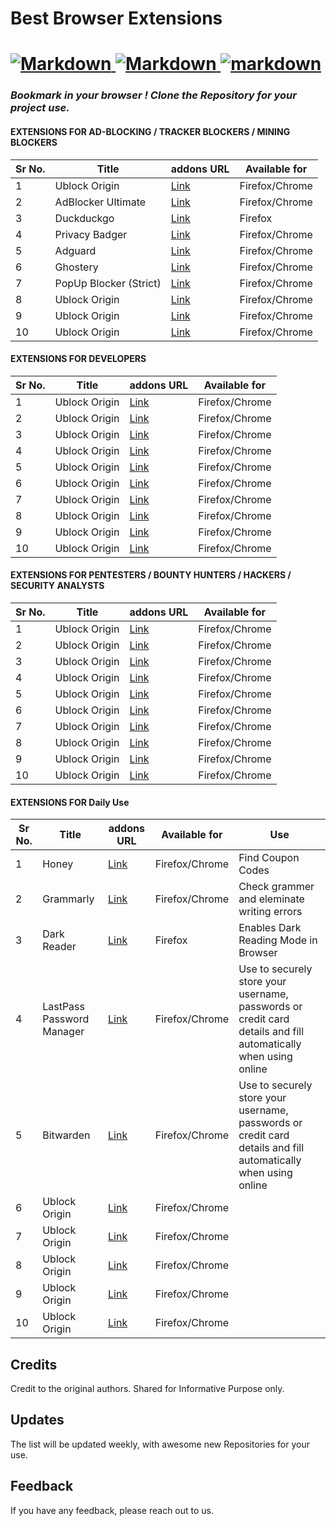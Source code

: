 # Best Browser Extensions

<h1 align="left">
  <a href="https://github.com/Gilfoyleee/Best-Repo-for-Web-Developers">
    <img src="https://forthebadge.com/images/badges/made-with-markdown.svg" alt="Markdown">
      <img src="https://forthebadge.com/images/badges/built-with-love.svg" alt="Markdown">
      <img src ="https://forthebadge.com/images/badges/powered-by-coffee.svg" alt="markdown">
  </a>
</h1>

### *Bookmark in your browser ! Clone the Repository for your project use.*

#### EXTENSIONS FOR AD-BLOCKING / TRACKER BLOCKERS / MINING BLOCKERS
|Sr No.| Title | addons URL | Available for |
|------| ----------------- | -------------|------|
|1|Ublock Origin | [Link](https://addons.mozilla.org/en-US/firefox/addon/ublock-origin/)|Firefox/Chrome|
|2| AdBlocker Ultimate | [Link](https://addons.mozilla.org/en-US/firefox/addon/adblocker-ultimate/)|Firefox/Chrome|
|3|Duckduckgo | [Link](https://addons.mozilla.org/en-US/firefox/addon/duckduckgo-for-firefox/)|Firefox|
|4|Privacy Badger | [Link](https://addons.mozilla.org/en-US/firefox/addon/privacy-badger17/)|Firefox/Chrome|
|5|Adguard | [Link](https://addons.mozilla.org/en-US/firefox/addon/adguard-adblocker/)|Firefox/Chrome|
|6|Ghostery| [Link](https://addons.mozilla.org/en-US/firefox/addon/ghostery/)|Firefox/Chrome|
|7|PopUp Blocker (Strict) | [Link](https://addons.mozilla.org/en-US/firefox/addon/popup-blocker/)|Firefox/Chrome|
|8|Ublock Origin | [Link](https://addons.mozilla.org/en-US/firefox/addon/ublock-origin/)|Firefox/Chrome|
|9|Ublock Origin | [Link](https://addons.mozilla.org/en-US/firefox/addon/ublock-origin/)|Firefox/Chrome|
|10|Ublock Origin | [Link](https://addons.mozilla.org/en-US/firefox/addon/ublock-origin/)|Firefox/Chrome|

#### EXTENSIONS FOR DEVELOPERS
|Sr No.| Title | addons URL | Available for |
|------| ----------------- | -------------|------|
|1|Ublock Origin | [Link](https://addons.mozilla.org/en-US/firefox/addon/ublock-origin/)|Firefox/Chrome|
|2|Ublock Origin | [Link](https://addons.mozilla.org/en-US/firefox/addon/ublock-origin/)|Firefox/Chrome|
|3|Ublock Origin | [Link](https://addons.mozilla.org/en-US/firefox/addon/ublock-origin/)|Firefox/Chrome|
|4|Ublock Origin | [Link](https://addons.mozilla.org/en-US/firefox/addon/ublock-origin/)|Firefox/Chrome|
|5|Ublock Origin | [Link](https://addons.mozilla.org/en-US/firefox/addon/ublock-origin/)|Firefox/Chrome|
|6|Ublock Origin | [Link](https://addons.mozilla.org/en-US/firefox/addon/ublock-origin/)|Firefox/Chrome|
|7|Ublock Origin | [Link](https://addons.mozilla.org/en-US/firefox/addon/ublock-origin/)|Firefox/Chrome|
|8|Ublock Origin | [Link](https://addons.mozilla.org/en-US/firefox/addon/ublock-origin/)|Firefox/Chrome|
|9|Ublock Origin | [Link](https://addons.mozilla.org/en-US/firefox/addon/ublock-origin/)|Firefox/Chrome|
|10|Ublock Origin | [Link](https://addons.mozilla.org/en-US/firefox/addon/ublock-origin/)|Firefox/Chrome|

#### EXTENSIONS FOR PENTESTERS / BOUNTY HUNTERS / HACKERS / SECURITY ANALYSTS
|Sr No.| Title | addons URL | Available for |
|------| ----------------- | -------------|------|
|1|Ublock Origin | [Link](https://addons.mozilla.org/en-US/firefox/addon/ublock-origin/)|Firefox/Chrome|
|2|Ublock Origin | [Link](https://addons.mozilla.org/en-US/firefox/addon/ublock-origin/)|Firefox/Chrome|
|3|Ublock Origin | [Link](https://addons.mozilla.org/en-US/firefox/addon/ublock-origin/)|Firefox/Chrome|
|4|Ublock Origin | [Link](https://addons.mozilla.org/en-US/firefox/addon/ublock-origin/)|Firefox/Chrome|
|5|Ublock Origin | [Link](https://addons.mozilla.org/en-US/firefox/addon/ublock-origin/)|Firefox/Chrome|
|6|Ublock Origin | [Link](https://addons.mozilla.org/en-US/firefox/addon/ublock-origin/)|Firefox/Chrome|
|7|Ublock Origin | [Link](https://addons.mozilla.org/en-US/firefox/addon/ublock-origin/)|Firefox/Chrome|
|8|Ublock Origin | [Link](https://addons.mozilla.org/en-US/firefox/addon/ublock-origin/)|Firefox/Chrome|
|9|Ublock Origin | [Link](https://addons.mozilla.org/en-US/firefox/addon/ublock-origin/)|Firefox/Chrome|
|10|Ublock Origin | [Link](https://addons.mozilla.org/en-US/firefox/addon/ublock-origin/)|Firefox/Chrome|

#### EXTENSIONS FOR Daily Use
|Sr No.| Title | addons URL | Available for |Use
|------| ----------------- | -------------|------|------|
|1|Honey| [Link](https://addons.mozilla.org/en-US/firefox/addon/honey/)|Firefox/Chrome|Find Coupon Codes |
|2|Grammarly | [Link](https://addons.mozilla.org/en-US/firefox/addon/grammarly-1/)|Firefox/Chrome|Check grammer and eleminate writing errors|
|3|Dark Reader | [Link](https://addons.mozilla.org/en-US/firefox/addon/darkreader/)|Firefox|Enables Dark Reading Mode in Browser|
|4|LastPass Password Manager | [Link](https://addons.mozilla.org/en-US/firefox/addon/lastpass-password-manager/)|Firefox/Chrome|Use to securely store your username, passwords or credit card details and fill automatically when using online|
|5|Bitwarden | [Link](https://addons.mozilla.org/en-US/firefox/addon/bitwarden-password-manager/)|Firefox/Chrome|Use to securely store your username, passwords or credit card details and fill automatically when using online|
|6|Ublock Origin | [Link](https://addons.mozilla.org/en-US/firefox/addon/ublock-origin/)|Firefox/Chrome|
|7|Ublock Origin | [Link](https://addons.mozilla.org/en-US/firefox/addon/ublock-origin/)|Firefox/Chrome|
|8|Ublock Origin | [Link](https://addons.mozilla.org/en-US/firefox/addon/ublock-origin/)|Firefox/Chrome|
|9|Ublock Origin | [Link](https://addons.mozilla.org/en-US/firefox/addon/ublock-origin/)|Firefox/Chrome|
|10|Ublock Origin | [Link](https://addons.mozilla.org/en-US/firefox/addon/ublock-origin/)|Firefox/Chrome|


## Credits
<!-- Credits -->
Credit to the original authors. Shared for Informative Purpose only.
## Updates
<!-- Updates -->
The list will be updated weekly, with awesome new Repositories for your use.
## Feedback
<!-- feedback -->
If you have any feedback, please reach out to us.

<!------------------------------------------------------------------------------------------------------------------------------------------------------->
